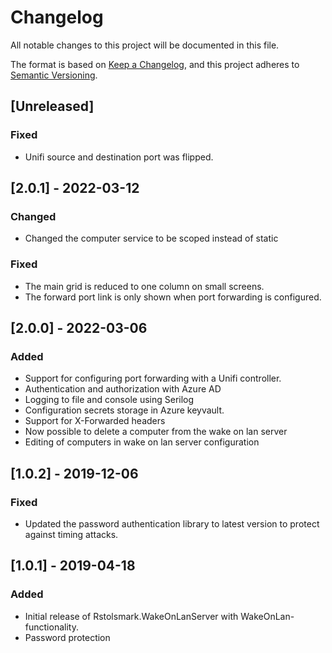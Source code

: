 # Changelog
All notable changes to this project will be documented in this file.

The format is based on [Keep a Changelog](https://keepachangelog.com/en/1.0.0/),
and this project adheres to [Semantic Versioning](https://semver.org/spec/v2.0.0.html).
## [Unreleased]
### Fixed
- Unifi source and destination port was flipped.

## [2.0.1] - 2022-03-12
### Changed
- Changed the computer service to be scoped instead of static
### Fixed
- The main grid is reduced to one column on small screens.
- The forward port link is only shown when port forwarding is configured.

## [2.0.0] - 2022-03-06
### Added
- Support for configuring port forwarding with a Unifi controller.
- Authentication and authorization with Azure AD
- Logging to file and console using Serilog
- Configuration secrets storage in Azure keyvault.
- Support for X-Forwarded headers
- Now possible to delete a computer from the wake on lan server
- Editing of computers in wake on lan server configuration

## [1.0.2] - 2019-12-06
### Fixed
- Updated the password authentication library to latest version to protect against timing attacks.

## [1.0.1] - 2019-04-18
### Added
- Initial release of Rstolsmark.WakeOnLanServer with WakeOnLan-functionality.
- Password protection
